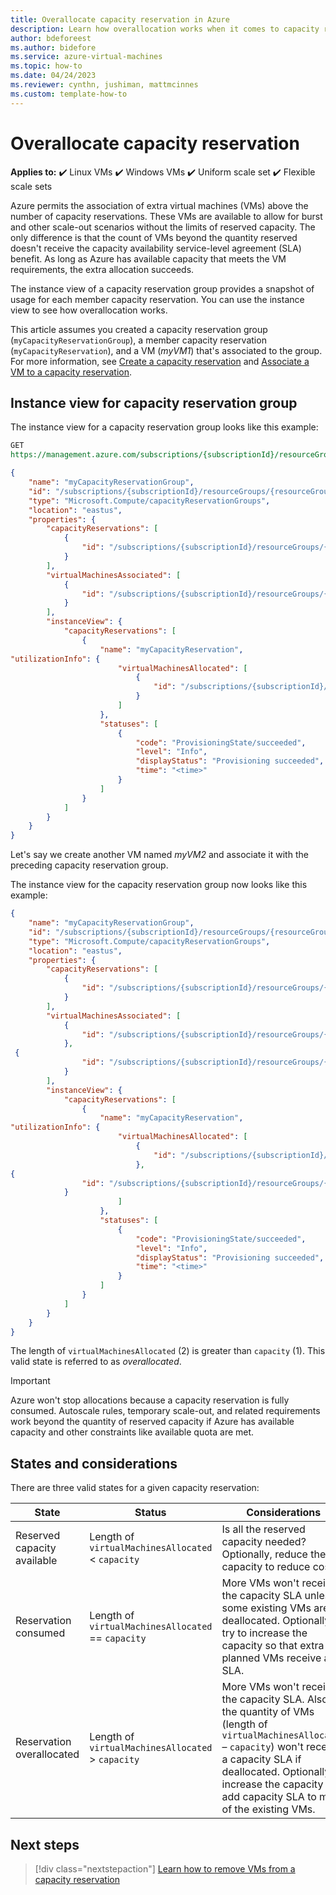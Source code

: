 ```yaml
---
title: Overallocate capacity reservation in Azure
description: Learn how overallocation works when it comes to capacity reservation.
author: bdeforeest
ms.author: bidefore
ms.service: azure-virtual-machines
ms.topic: how-to
ms.date: 04/24/2023
ms.reviewer: cynthn, jushiman, mattmcinnes
ms.custom: template-how-to
---
```


  # Overallocate capacity reservation

**Applies to:** :heavy_check_mark: Linux VMs :heavy_check_mark: Windows VMs :heavy_check_mark: Uniform scale set :heavy_check_mark: Flexible scale sets

Azure permits the association of extra virtual machines (VMs) above the number of capacity reservations. These VMs are available to allow for burst and other scale-out scenarios without the limits of reserved capacity. The only difference is that the count of VMs beyond the quantity reserved doesn't receive the capacity availability service-level agreement (SLA) benefit. As long as Azure has available capacity that meets the VM requirements, the extra allocation succeeds.

The instance view of a capacity reservation group provides a snapshot of usage for each member capacity reservation. You can use the instance view to see how overallocation works.

This article assumes you created a capacity reservation group (`myCapacityReservationGroup`), a member capacity reservation (`myCapacityReservation`), and a VM (*myVM1*) that's associated to the group. For more information, see [Create a capacity reservation](capacity-reservation-create.md) and [Associate a VM to a capacity reservation](capacity-reservation-associate-vm.md).

## Instance view for capacity reservation group

The instance view for a capacity reservation group looks like this example:

```rest
GET 
https://management.azure.com/subscriptions/{subscriptionId}/resourceGroups/{resourceGroupName}/providers/Microsoft.Compute/CapacityReservationGroups/myCapacityReservationGroup?$expand=instanceview&api-version=2021-04-01
```

```json
{ 
    "name": "myCapacityReservationGroup", 
    "id": "/subscriptions/{subscriptionId}/resourceGroups/{resourceGroupName}/providers/Microsoft.Compute/capacityReservationGroups/myCapacityReservationGroup", 
    "type": "Microsoft.Compute/capacityReservationGroups", 
    "location": "eastus", 
    "properties": { 
        "capacityReservations": [ 
            { 
                "id": "/subscriptions/{subscriptionId}/resourceGroups/{resourceGroupName}/providers/Microsoft.Compute/capacityReservationGroups/MYCAPACITYRESERVATIONGROUP/capacityReservations/MYCAPACITYRESERVATION" 
            } 
        ], 
        "virtualMachinesAssociated": [ 
            { 
                "id": "/subscriptions/{subscriptionId}/resourceGroups/{resourceGroupName}/providers/Microsoft.Compute/virtualMachines/myVM1" 
            } 
        ], 
        "instanceView": { 
            "capacityReservations": [ 
                { 
                    "name": "myCapacityReservation", 
"utilizationInfo": { 
                        "virtualMachinesAllocated": [ 
                            { 
                                "id": "/subscriptions/{subscriptionId}/resourceGroups/{resourceGroupName}/providers/Microsoft.Compute/virtualMachines/myVM1" 
                            } 
                        ] 
                    }, 
                    "statuses": [ 
                        { 
                            "code": "ProvisioningState/succeeded", 
                            "level": "Info", 
                            "displayStatus": "Provisioning succeeded", 
                            "time": "<time>" 
                        } 
                    ] 
                } 
            ] 
        } 
    } 
} 
```

Let's say we create another VM named *myVM2* and associate it with the preceding capacity reservation group.

The instance view for the capacity reservation group now looks like this example:

```json
{ 
    "name": "myCapacityReservationGroup", 
    "id": "/subscriptions/{subscriptionId}/resourceGroups/{resourceGroupName}/providers/Microsoft.Compute/capacityReservationGroups/myCapacityReservationGroup", 
    "type": "Microsoft.Compute/capacityReservationGroups", 
    "location": "eastus", 
    "properties": { 
        "capacityReservations": [ 
            { 
                "id": "/subscriptions/{subscriptionId}/resourceGroups/{resourceGroupName}/providers/Microsoft.Compute/capacityReservationGroups/MYCAPACITYRESERVATIONGROUP/capacityReservations/MYCAPACITYRESERVATION" 
            } 
        ], 
        "virtualMachinesAssociated": [ 
            { 
                "id": "/subscriptions/{subscriptionId}/resourceGroups/{resourceGroupName}/providers/Microsoft.Compute/virtualMachines/myVM1" 
            }, 
 { 
                "id": "/subscriptions/{subscriptionId}/resourceGroups/{resourceGroupName}/providers/Microsoft.Compute/virtualMachines/myVM2" 
            } 
        ], 
        "instanceView": { 
            "capacityReservations": [ 
                { 
                    "name": "myCapacityReservation", 
"utilizationInfo": { 
                        "virtualMachinesAllocated": [ 
                            { 
                                "id": "/subscriptions/{subscriptionId}/resourceGroups/{resourceGroupName}/providers/Microsoft.Compute/virtualMachines/myVM1" 
                            }, 
{ 
                "id": "/subscriptions/{subscriptionId}/resourceGroups/{resourceGroupName}/providers/Microsoft.Compute/virtualMachines/myVM2" 
            } 
                        ] 
                    }, 
                    "statuses": [ 
                        { 
                            "code": "ProvisioningState/succeeded", 
                            "level": "Info", 
                            "displayStatus": "Provisioning succeeded", 
                            "time": "<time>" 
                        } 
                    ] 
                } 
            ] 
        } 
    } 
} 
``` 

The length of `virtualMachinesAllocated` (2) is greater than `capacity` (1). This valid state is referred to as *overallocated*.

> [!IMPORTANT]
> Azure won't stop allocations because a capacity reservation is fully consumed. Autoscale rules, temporary scale-out, and related requirements work beyond the quantity of reserved capacity if Azure has available capacity and other constraints like available quota are met.

## States and considerations

There are three valid states for a given capacity reservation:

| State  | Status  | Considerations  |
|---|---|---|
| Reserved capacity available  | Length of `virtualMachinesAllocated` < `capacity`  | Is all the reserved capacity needed? Optionally, reduce the capacity to reduce costs.  |
| Reservation consumed  | Length of `virtualMachinesAllocated` == `capacity`  | More VMs won't receive the capacity SLA unless some existing VMs are deallocated. Optionally, try to increase the capacity so that extra planned VMs receive an SLA.  |
| Reservation overallocated  | Length of `virtualMachinesAllocated` > `capacity`  | More VMs won't receive the capacity SLA. Also, the quantity of VMs (length of `virtualMachinesAllocated` – `capacity`) won't receive a capacity SLA if deallocated. Optionally, increase the capacity to add capacity SLA to more of the existing VMs.  |

## Next steps

> [!div class="nextstepaction"]
> [Learn how to remove VMs from a capacity reservation](capacity-reservation-remove-vm.md)
